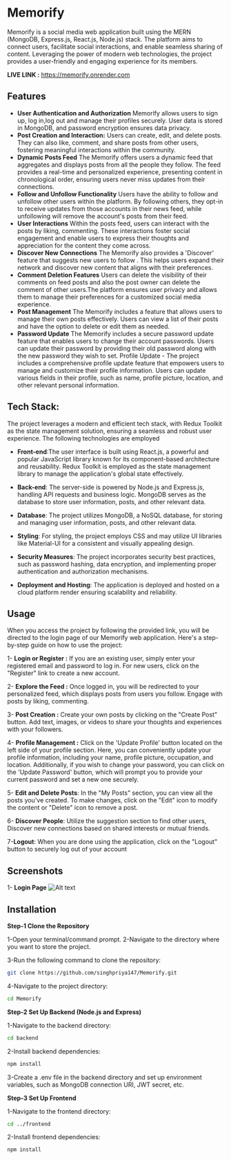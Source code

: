 # Memorify

Memorify is a social media web application built using the MERN (MongoDB, Express.js, React.js, Node.js) stack. The platform aims to connect users, facilitate social interactions, and enable seamless sharing of content. Leveraging the power of modern web technologies, the project provides a user-friendly and engaging experience for its members.

**LIVE LINK :** https://memorify.onrender.com
## Features
- **User Authentication and Authorization**
Memorify allows users to sign up, log in,log out and manage their profiles securely. User data is stored in MongoDB, and password encryption ensures data privacy.
- **Post Creation and Interaction:**
Users can create, edit, and delete posts. They can also like, comment, and share posts from other users, fostering meaningful interactions within the community.
- **Dynamic Posts Feed**
The Memorify offers users a dynamic feed that aggregates and displays posts from all the people they follow. The feed provides a real-time and personalized experience, presenting content in chronological order, ensuring users never miss updates from their connections.
- **Follow and Unfollow Functionality**
Users have the ability to follow and unfollow other users within the platform. By following others, they opt-in to receive updates from those accounts in their news feed, while unfollowing will remove the account's posts from their feed.
- **User Interactions**
 Within the posts feed, users can interact with the posts by liking, commenting. These interactions foster social engagement and enable users to express their thoughts and appreciation for the content they come across.
- **Discover New Connections**
The Memorify also provides a 'Discover' feature that suggests new users to follow . This helps users expand their network and discover new content that aligns with their preferences.
- **Comment Deletion Features**
Users can delete the visibility of their comments on feed posts and also the post owner can delete the comment of other users.The platform ensures user privacy and allows them to manage their preferences for a customized social media experience.
- **Post Management**
The Memorify includes a feature that allows users to manage their own posts effectively. Users can view a list of their posts and have the option to delete or edit them as needed.
- **Password Update**
The Memorify includes a secure password update feature that enables users to change their account passwords. Users can update their password by providing their old password along with the new password they wish to set.
Profile Update - The project includes a comprehensive profile update feature that empowers users to manage and customize their profile information.
Users can update various fields in their profile, such as name, profile picture, location, and other relevant personal information.

## Tech Stack:

The project leverages a modern and efficient tech stack, with Redux Toolkit as the state management solution, ensuring a seamless and robust user experience. The following technologies are employed

  -  **Front-end**:The user interface is built using React.js, a powerful and popular JavaScript library known for its component-based architecture and reusability. Redux Toolkit is employed as the state management library to manage the application's global state effectively.

  -  **Back-end**: The server-side is powered by Node.js and Express.js, handling API requests and business logic. MongoDB serves as the database to store user information, posts, and other relevant data.

  -   **Database**: The project utilizes MongoDB, a NoSQL database, for storing and managing user information, posts, and other relevant data.


  - **Styling**: For styling, the project employs CSS and may utilize UI libraries like Material-UI for a consistent and visually appealing design.

  -  **Security Measures**: The project incorporates security best practices, such as password hashing, data encryption, and implementing proper authentication and authorization mechanisms.
  -  **Deployment and Hosting**: The application is deployed and hosted on a cloud platform render ensuring scalability and reliability.
    
## Usage

When you access the project by following the provided link, you will be directed to the login page of our Memorify web application. Here's a step-by-step guide on how to use the project:

1- **Login or Register :** If you are an existing user, simply enter your registered email and password to log in. For new users, click on the "Register" link to create a new account.

2- **Explore the Feed :** Once logged in, you will be redirected to your personalized feed, which displays posts from users you follow. Engage with posts by liking, commenting.

3- **Post Creation :** Create your own posts by clicking on the "Create Post" button. Add text, images, or videos to share your thoughts and experiences with your followers.

4- **Profile Management :** Click on the 'Update Profile' button located on the left side of your profile section. Here, you can conveniently update your profile information, including your name, profile picture, occupation, and location. Additionally, if you wish to change your password, you can click on the 'Update Password' button, which will prompt you to provide your current password and set a new one securely.

5- **Edit and Delete Posts**: In the "My Posts" section, you can view all the posts you've created. To make changes, click on the "Edit" icon to modify the content or  "Delete" icon to remove a post.

6- **Discover People**: Utilize the suggestion section  to find other users, Discover new connections based on shared interests or mutual friends.

7-**Logout**: When you are done using the application, click on the "Logout" button to securely log out of your account

## Screenshots 
1- **Login Page**
![Alt text](path/to/screenshot.png)

## Installation

**Step-1 Clone the Repository**

1-Open your terminal/command prompt.
2-Navigate to the directory where you want to store the project.

3-Run the following command to clone the repository:
```bash
git clone https://github.com/singhpriya147/Memorify.git
```
4-Navigate to the project directory:

```bash
cd Memorify
```
**Step-2 Set Up Backend (Node.js and Express)**

1-Navigate to the backend directory:
```bash
cd backend
```
2-Install backend dependencies:
```bash
npm install
```
3-Create a .env file in the backend directory and set up environment variables, such as MongoDB connection URI, JWT secret, etc.

**Step-3 Set Up Frontend**

1-Navigate to the frontend directory:
```bash
cd ../frontend
```
2-Install frontend dependencies:
```bash
npm install
```
